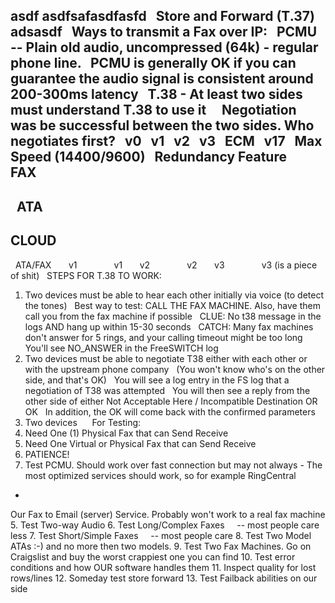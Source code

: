 asdf
asdfsafasdfasfd
 
Store and Forward (T.37)
adsasdf
 
Ways to transmit a Fax over IP:
 
PCMU
 
-- Plain old audio, uncompressed (64k) - regular phone line.
 
PCMU is generally OK if you can guarantee the audio signal is consistent around 200-300ms latency
 
T.38 - At least two sides must understand T.38 to use it
 
 
Negotiation was be successful between the two sides. Who negotiates first?
 
v0
 
v1
 
v2
 
v3
 
ECM
 
v17
 
Max Speed (14400/9600)
 
Redundancy Feature
 
 
 
FAX
 
-
 
ATA
 
-
 CLOUD
 
-
 
ATA/FAX
 
 
 
v1
 
 
 
 
 
 
 
v1
 
 
 
v2
 
 
 
 
 
 
 
v2
 
 
 
v3
 
 
 
 
 
 
 
v3 (is a piece of shit)
 
STEPS FOR T.38 TO WORK:
1. Two devices must be able to hear each other initially via voice (to detect the tones)
 
Best way to test: CALL THE FAX MACHINE. Also, have them call you from the fax machine if possible
 
CLUE: No t38 message in the logs AND hang up within 15-30 seconds
 
CATCH: Many fax machines don't answer for 5 rings, and your calling timeout might be too long
 
You'll see NO_ANSWER in the FreeSWITCH log
 
2. Two devices must be able to negotiate T38 either with each other or with the upstream phone company
 
(You won't know who's on the other side, and that's OK)
 
You will see a log entry in the FS log that a negotiation of T38 was attempted
 
You will then see a reply from the other side of either Not Acceptable Here / Incompatible Destination OR 
OK
 
In addition, the OK will come back with the confirmed parameters
 
3. Two devices 
 
 
For Testing:
1. Need One (1) Physical Fax that can Send 
 Receive
2. Need One Virtual or Physical Fax that can Send 
 Receive
3. PATIENCE!
4. Test PCMU. Should work over fast connection but may not always - The most optimized services should work, so for example RingCentral 
-
 Our Fax to Email (server) Service. Probably won't work to a real fax machine
5. Test Two-way Audio
6. Test Long/Complex Faxes
 
 
-- most people care less
7. Test Short/Simple Faxes
 
 
-- most people care
8. Test Two Model ATAs :-) and no more then two models.
9. Test Two Fax Machines. Go on Craigslist and buy the worst crappiest one you can find
10. Test error conditions and how OUR software handles them
11. Inspect quality for lost rows/lines
12. Someday test store 
 forward
13. Test Failback abilities on our side
 
